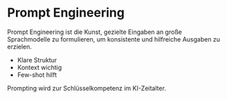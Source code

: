 # Prompt Engineering

Prompt Engineering ist die Kunst, gezielte Eingaben an große Sprachmodelle zu formulieren, um konsistente und hilfreiche Ausgaben zu erzielen.

- Klare Struktur
- Kontext wichtig
- Few-shot hilft

Prompting wird zur Schlüsselkompetenz im KI-Zeitalter.
